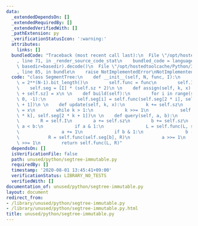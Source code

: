 ```yaml
---
data:
  _extendedDependsOn: []
  _extendedRequiredBy: []
  _extendedVerifiedWith: []
  _pathExtension: py
  _verificationStatusIcon: ':warning:'
  attributes:
    links: []
  bundledCode: "Traceback (most recent call last):\n  File \"/opt/hostedtoolcache/Python/3.9.0/x64/lib/python3.9/site-packages/onlinejudge_verify/documentation/build.py\"\
    , line 71, in _render_source_code_stat\n    bundled_code = language.bundle(stat.path,\
    \ basedir=basedir).decode()\n  File \"/opt/hostedtoolcache/Python/3.9.0/x64/lib/python3.9/site-packages/onlinejudge_verify/languages/python.py\"\
    , line 85, in bundle\n    raise NotImplementedError\nNotImplementedError\n"
  code: "class SegmentTree:\n    def __init__(self, N, func, I):\n        self.sz\
    \ = 2**(N-1).bit_length()\n        self.func = func\n        self.I = I\n    \
    \    self.seg = [I] * (self.sz * 2)\n \n    def assign(self, k, x):\n        self.seg[k\
    \ + self.sz] = x\n \n    def build(self):\n        for i in range(self.sz - 1,\
    \ 0, -1):\n            self.seg[i] = self.func(self.seg[2 * i], self.seg[2 * i\
    \ + 1])\n \n    def update(self, k, x):\n        k += self.sz\n        self.seg[k]\
    \ = x\n        while k > 1:\n            k >>= 1\n            self.seg[k] = self.func(self.seg[2\
    \ * k], self.seg[2 * k + 1])\n \n    def query(self, a, b):\n        L = self.I\n\
    \        R = self.I\n        a += self.sz\n        b += self.sz\n        while\
    \ a < b:\n            if a & 1:\n                L = self.func(L, self.seg[a])\n\
    \                a += 1\n            if b & 1:\n                b -= 1\n     \
    \           R = self.func(self.seg[b], R)\n            a >>= 1\n            b\
    \ >>= 1\n        return self.func(L, R)"
  dependsOn: []
  isVerificationFile: false
  path: unused/python/segtree-immutable.py
  requiredBy: []
  timestamp: '2020-08-01 13:45:41+09:00'
  verificationStatus: LIBRARY_NO_TESTS
  verifiedWith: []
documentation_of: unused/python/segtree-immutable.py
layout: document
redirect_from:
- /library/unused/python/segtree-immutable.py
- /library/unused/python/segtree-immutable.py.html
title: unused/python/segtree-immutable.py
---
```

